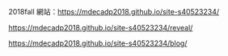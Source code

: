 2018fall
網站：https://mdecadp2018.github.io/site-s40523234/

https://mdecadp2018.github.io/site-s40523234/reveal/

https://mdecadp2018.github.io/site-s40523234/blog/
